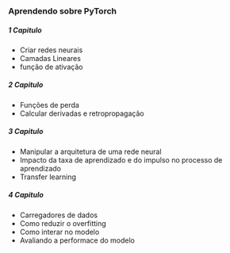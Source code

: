 ### Aprendendo sobre PyTorch

##### 1 Capitulo

* Criar redes neurais
* Camadas Lineares
* função de ativação

##### 2 Capitulo

* Funções de perda
* Calcular derivadas e retropropagação

##### 3 Capitulo

* Manipular a arquitetura de uma rede neural
* Impacto da taxa de aprendizado e do impulso no processo de aprendizado
* Transfer learning

##### 4 Capitulo

* Carregadores de dados
* Como reduzir o overfitting
* Como interar no modelo
* Avaliando a performace do modelo
